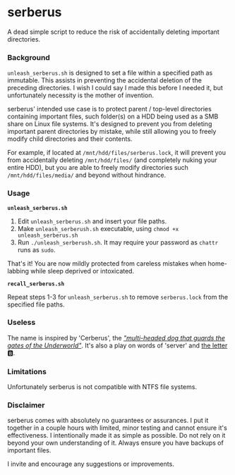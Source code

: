 # serberus
A dead simple script to reduce the risk of accidentally deleting important directories. 

### Background ###
`unleash_serberus.sh` is designed to set a file within a specified path as immutable.
This assists in preventing the accidental deletion of the preceding directories.
I wish I could say I made this before I needed it, but unfortunately necessity is the mother of invention.

serberus' intended use case is to protect parent / top-level directories containing important files, such folder(s) on a HDD being used as a SMB share on Linux file systems.
It's designed to prevent you from deleting important parent directories by mistake, while still allowing you to freely modify child directories and their contents.

For example, if located at `/mnt/hdd/files/serberus.lock`, it will prevent you from accidentally deleting `/mnt/hdd/files/` (and completely nuking your entire HDD), but you are able to freely modify directories such `/mnt/hdd/files/media/` and beyond without hindrance. 

### Usage ### 
**`unleash_serberus.sh`**
1. Edit `unleash_serberus.sh` and insert your file paths.
2. Make `unleash_serberush.sh` executable, using `chmod +x unleash_serberus.sh`
3. Run `./unleash_serberush.sh`. It may require your password as `chattr` runs as `sudo`.

That's it! You are now mildly protected from careless mistakes when home-labbing while sleep deprived or intoxicated. 

**`recall_serberus.sh`**

Repeat steps 1-3 for `unleash_serberus.sh` to remove `serberus.lock` from the specified file paths.

### Useless ###
The name is inspired by 'Cerberus', the [*"multi-headed dog that guards the gates of the Underworld"*](https://en.wikipedia.org/wiki/Cerberus). It's also a play on words of 'server' and [the letter](https://knowyourmeme.com/memes/b-button-emoji) 🅱️.


### Limitations ###
Unfortunately serberus is not compatible with NTFS file systems.

### Disclaimer ###
serberus comes with absolutely no guarantees or assurances. I put it together in a couple hours with limited, minor testing and cannot ensure it's effectiveness.
I intentionally made it as simple as possible. Do not rely on it beyond your own understanding of it.
Always ensure you have backups of important files.

I invite and encourage any suggestions or improvements.
